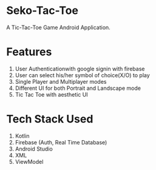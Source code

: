 # Seko-Tac-Toe

A Tic-Tac-Toe Game Android Application.

# Features 

1. User Authenticationwith google signin with firebase
2. User can select his/her symbol of choice(X/O) to play
3. Single Player and Multiplayer modes
4. Different UI for both Portrait and Landscape mode
5. Tic Tac Toe with aesthetic UI


# Tech Stack Used

1. Kotlin
2. Firebase (Auth, Real Time Database)
3. Android Studio
4. XML
1. ViewModel
